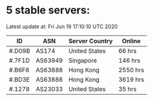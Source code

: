 # 5 stable servers:

Latest update at: Fri Jun 19 17:10:10 UTC 2020

| ID | ASN | Server Country | Online |
| -- | --- | -------------- | ------ |
| #.D09B | AS174 | United States | 66 hrs |
| #.7F1D | AS63949 | Singapore | 146 hrs |
| #.B6F8 | AS63888 | Hong Kong | 2550 hrs |
| #.BD3E | AS63888 | Hong Kong | 3619 hrs |
| #.1278 | AS23033 | United States | 35 hrs |

